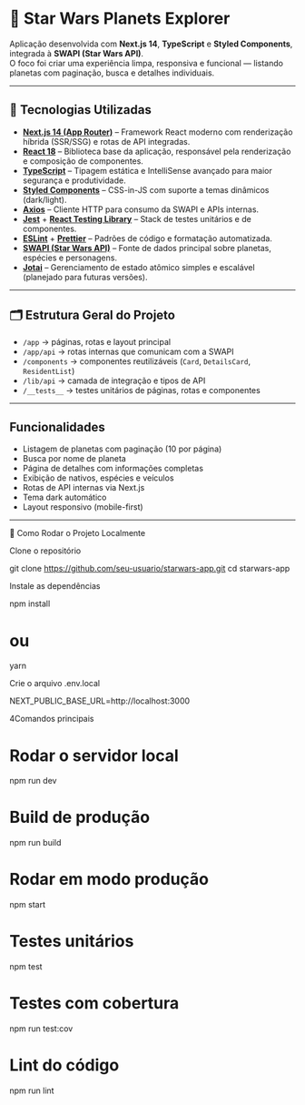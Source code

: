 # 🌌 Star Wars Planets Explorer

Aplicação desenvolvida com **Next.js 14**, **TypeScript** e **Styled Components**, integrada à **SWAPI (Star Wars API)**.  
O foco foi criar uma experiência limpa, responsiva e funcional — listando planetas com paginação, busca e detalhes individuais.

---

## 🚀 Tecnologias Utilizadas

- **[Next.js 14 (App Router)](https://nextjs.org/docs)** – Framework React moderno com renderização híbrida (SSR/SSG) e rotas de API integradas.  
- **[React 18](https://react.dev/)** – Biblioteca base da aplicação, responsável pela renderização e composição de componentes.  
- **[TypeScript](https://www.typescriptlang.org/)** – Tipagem estática e IntelliSense avançado para maior segurança e produtividade.  
- **[Styled Components](https://styled-components.com/)** – CSS-in-JS com suporte a temas dinâmicos (dark/light).  
- **[Axios](https://axios-http.com/)** – Cliente HTTP para consumo da SWAPI e APIs internas.  
- **[Jest](https://jestjs.io/)** + **[React Testing Library](https://testing-library.com/)** – Stack de testes unitários e de componentes.  
- **[ESLint](https://eslint.org/)** + **[Prettier](https://prettier.io/)** – Padrões de código e formatação automatizada.  
- **[SWAPI (Star Wars API)](https://swapi.dev/)** – Fonte de dados principal sobre planetas, espécies e personagens.  
- **[Jotai](https://jotai.org/)** – Gerenciamento de estado atômico simples e escalável (planejado para futuras versões).

---

## 🗂 Estrutura Geral do Projeto

- `/app` → páginas, rotas e layout principal  
- `/app/api` → rotas internas que comunicam com a SWAPI  
- `/components` → componentes reutilizáveis (`Card`, `DetailsCard`, `ResidentList`)  
- `/lib/api` → camada de integração e tipos de API  
- `/__tests__` → testes unitários de páginas, rotas e componentes  

---

##  Funcionalidades

- Listagem de planetas com paginação (10 por página)  
-  Busca por nome de planeta  
- Página de detalhes com informações completas  
-  Exibição de nativos, espécies e veículos  
-  Rotas de API internas via Next.js  
- Tema dark automático  
- Layout responsivo (mobile-first)

---

🧩 Como Rodar o Projeto Localmente

Clone o repositório

git clone https://github.com/seu-usuario/starwars-app.git
cd starwars-app

Instale as dependências

npm install
# ou
yarn

Crie o arquivo .env.local

NEXT_PUBLIC_BASE_URL=http://localhost:3000


4️Comandos principais
# Rodar o servidor local
npm run dev

# Build de produção
npm run build

# Rodar em modo produção
npm start

# Testes unitários
npm test

# Testes com cobertura
npm run test:cov

# Lint do código
npm run lint
